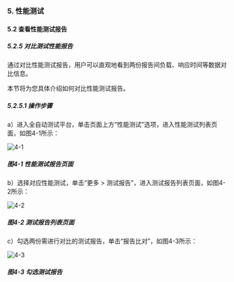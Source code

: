 ### 5. 性能测试

#### 5.2 查看性能测试报告

##### 5.2.5 对比测试性能报告

通过对比性能测试报告，用户可以直观地看到两份报告间负载、响应时间等数据对比信息。

本节将为您具体介绍如何对比性能测试报告。

##### 5.2.5.1 操作步骤

a）进入全自动测试平台，单击页面上方“性能测试”选项，进入性能测试列表页面，如图4-1所示：

![4-1](https://www.feisuanyz.com/fstest/xncs/ceshireport/contestreport_1.png)

##### 图4-1 性能测试报告页面

b）选择对应性能测试，单击“更多 > 测试报告”，进入测试报告列表页面，如图4-2所示：

![4-2](https://www.feisuanyz.com/fstest/xncs/ceshireport/contestreport_2.png)

##### 图4-2 测试报告列表页面

c）勾选两份需进行对比的测试报告，单击“报告比对”，如图4-3所示：

![4-3](https://www.feisuanyz.com/fstest/xncs/ceshireport/contestreport_3.png)

##### 图4-3 勾选测试报告
